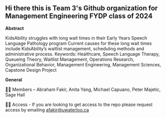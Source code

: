 ## Hi there this is Team 3's Github organization for Management Engineering FYDP class of 2024

**Abstract**

KidsAbility struggles with long wait times in their Early Years Speech Language Pathology program Current causes for these long wait times include KidsAbility’s waitlist management, scheduling methods and administrative process. Keywords: Healthcare, Speech Language Therapy, Queueing Theory, Waitlist Management, Operations Research, Organizational Behavior, Management Engineering, Management Sciences, Capstone Design Project

**General**

🙋‍♀️ Members – Abraham Fakir, Anita Yang, Michael Capuano, Peter Majetic, Sage Hall 

👩‍💻 Access - If you are looking to get access to the repo please request access by emailing [afakir@uwaterloo.ca](afakir@uwaterloo.ca)
